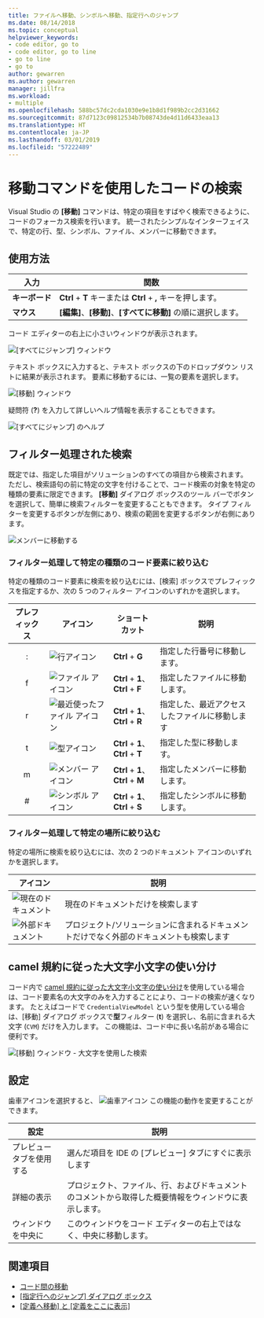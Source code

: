 ```yaml
---
title: ファイルへ移動、シンボルへ移動、指定行へのジャンプ
ms.date: 08/14/2018
ms.topic: conceptual
helpviewer_keywords:
- code editor, go to
- code editor, go to line
- go to line
- go to
author: gewarren
ms.author: gewarren
manager: jillfra
ms.workload:
- multiple
ms.openlocfilehash: 588bc57dc2cda1030e9e1b8d1f989b2cc2d31662
ms.sourcegitcommit: 87d7123c09812534b7b08743de4d11d6433eaa13
ms.translationtype: HT
ms.contentlocale: ja-JP
ms.lasthandoff: 03/01/2019
ms.locfileid: "57222489"
---
```

# <a name="find-code-using-go-to-commands"></a>移動コマンドを使用したコードの検索

Visual Studio の **[移動]** コマンドは、特定の項目をすばやく検索できるように、コードのフォーカス検索を行います。 統一されたシンプルなインターフェイスで、特定の行、型、シンボル、ファイル、メンバーに移動できます。

## <a name="how-to-use-it"></a>使用方法

入力 | 関数
------------ | ---
**キーボード** | **Ctrl** + **T** キーまたは **Ctrl** + **,** キーを押します。
**マウス** | **[編集]**、**[移動]**、**[すべてに移動]** の順に選択します。

コード エディターの右上に小さいウィンドウが表示されます。

![[すべてにジャンプ] ウィンドウ](media/go-to-all.png)

テキスト ボックスに入力すると、テキスト ボックスの下のドロップダウン リストに結果が表示されます。 要素に移動するには、一覧の要素を選択します。

![[移動] ウィンドウ](../ide/media/vside_navigatetowindow.png)

疑問符 (**?**) を入力して詳しいヘルプ情報を表示することもできます。

![[すべてにジャンプ] のヘルプ](media/go-to-all-help.png)

## <a name="filtered-searches"></a>フィルター処理された検索

既定では、指定した項目がソリューションのすべての項目から検索されます。 ただし、検索語句の前に特定の文字を付けることで、コード検索の対象を特定の種類の要素に限定できます。 **[移動]** ダイアログ ボックスのツール バーでボタンを選択して、簡単に検索フィルターを変更することもできます。 タイプ フィルターを変更するボタンが左側にあり、検索の範囲を変更するボタンが右側にあります。

![メンバーに移動する](../ide/media/vside_navigation_toolbar.png)

### <a name="filter-to-a-specific-type-of-code-element"></a>フィルター処理して特定の種類のコード要素に絞り込む

特定の種類のコード要素に検索を絞り込むには、[検索] ボックスでプレフィックスを指定するか、次の 5 つのフィルター アイコンのいずれかを選択します。

プレフィックス | アイコン | ショートカット | 説明
:-: | - | - | -
:| ![行アイコン](media/gotoall-line-icon.png) | **Ctrl** + **G** | 指定した行番号に移動します。
f| ![ファイル アイコン](media/gotoall-files-icon.png) | **Ctrl** + **1**、**Ctrl** + **F** | 指定したファイルに移動します。
r| ![最近使ったファイル アイコン](media/gotoall-recent-files-icon.png) | **Ctrl** + **1**、**Ctrl** + **R** | 指定した、最近アクセスしたファイルに移動します
t| ![型アイコン](media/gotoall-types-icon.png) | **Ctrl** + **1**、**Ctrl** + **T** | 指定した型に移動します。
m| ![メンバー アイコン](media/gotoall-members-icon.png) | **Ctrl** + **1**、**Ctrl** + **M** | 指定したメンバーに移動します。
\#| ![シンボル アイコン](media/gotoall-symbols-icon.png) | **Ctrl** + **1**、**Ctrl** + **S** | 指定したシンボルに移動します。

### <a name="filter-to-a-specific-location"></a>フィルター処理して特定の場所に絞り込む

特定の場所に検索を絞り込むには、次の 2 つのドキュメント アイコンのいずれかを選択します。

アイコン | 説明
---- | ---
![現在のドキュメント](media/gotoall_currentdocument.png) | 現在のドキュメントだけを検索します
![外部ドキュメント](media/gotoall_external.png) | プロジェクト/ソリューションに含まれるドキュメントだけでなく外部のドキュメントも検索します

## <a name="camel-casing"></a>camel 規約に従った大文字小文字の使い分け

コード内で [camel 規約に従った大文字小文字の使い分け](https://en.wikipedia.org/wiki/Camel_case)を使用している場合は、コード要素名の大文字のみを入力することにより、コードの検索が速くなります。 たとえばコードで `CredentialViewModel` という型を使用している場合は、[移動] ダイアログ ボックスで**型**フィルター (**t**) を選択し、名前に含まれる大文字 (`CVM`) だけを入力します。 この機能は、コード中に長い名前がある場合に便利です。

![[移動] ウィンドウ - 大文字を使用した検索](../ide/media/vside_capitalsearch.png)

## <a name="settings"></a>設定

歯車アイコンを選択すると、 ![歯車アイコン](media/gotoall_gear.png) この機能の動作を変更することができます。

設定 | 説明
------- | ---
プレビュー タブを使用する | 選んだ項目を IDE の [プレビュー] タブにすぐに表示します
詳細の表示 | プロジェクト、ファイル、行、およびドキュメントのコメントから取得した概要情報をウィンドウに表示します。
ウィンドウを中央に | このウィンドウをコード エディターの右上ではなく、中央に移動します。

## <a name="see-also"></a>関連項目

- [コード間の移動](../ide/navigating-code.md)
- [[指定行へのジャンプ] ダイアログ ボックス](../ide/reference/go-to-line.md)
- [[定義へ移動] と [定義をここに表示]](../ide/go-to-and-peek-definition.md)